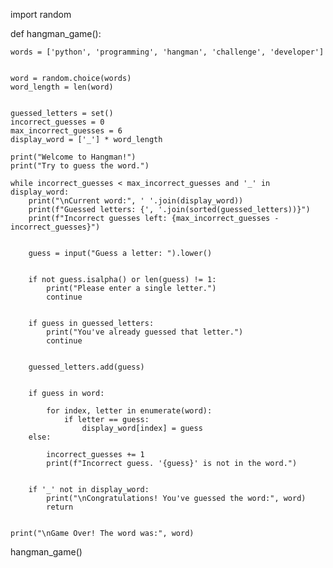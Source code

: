 import random

def hangman_game():
    
    words = ['python', 'programming', 'hangman', 'challenge', 'developer']
    
  
    word = random.choice(words)
    word_length = len(word)
    
    
    guessed_letters = set()
    incorrect_guesses = 0
    max_incorrect_guesses = 6
    display_word = ['_'] * word_length
    
    print("Welcome to Hangman!")
    print("Try to guess the word.")
    
    while incorrect_guesses < max_incorrect_guesses and '_' in display_word:
        print("\nCurrent word:", ' '.join(display_word))
        print(f"Guessed letters: {', '.join(sorted(guessed_letters))}")
        print(f"Incorrect guesses left: {max_incorrect_guesses - incorrect_guesses}")
        
        
        guess = input("Guess a letter: ").lower()
        
        
        if not guess.isalpha() or len(guess) != 1:
            print("Please enter a single letter.")
            continue
        
        
        if guess in guessed_letters:
            print("You've already guessed that letter.")
            continue
        
        
        guessed_letters.add(guess)
        
        
        if guess in word:
            
            for index, letter in enumerate(word):
                if letter == guess:
                    display_word[index] = guess
        else:
            
            incorrect_guesses += 1
            print(f"Incorrect guess. '{guess}' is not in the word.")
        
        
        if '_' not in display_word:
            print("\nCongratulations! You've guessed the word:", word)
            return
    
    
    print("\nGame Over! The word was:", word)


hangman_game()
